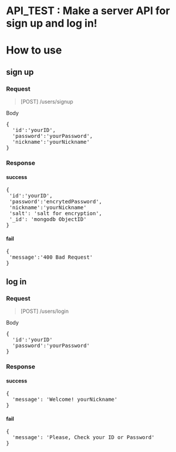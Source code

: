# API_TEST : Make a server API for sign up and log in! 
# How to use 

## sign up

### Request

> [POST] /users/signup

Body
<pre>
{
  'id':'yourID',
  'password':'yourPassword',
  'nickname':'yourNickname'
}
</pre>

### Response
#### success
<pre>
{
 'id':'yourID',
 'password':'encrytedPassword',
 'nickname':'yourNickname'
 'salt': 'salt for encryption',
 '_id': 'mongodb ObjectID'
}
</pre>
#### fail
<pre>
{
 'message':'400 Bad Request'
}
</pre>
## log in 

### Request

> [POST] /users/login

Body
<pre>
{
  'id':'yourID'
  'password':'yourPassword'
}
</pre>

### Response
#### success
<pre>
{
  'message': 'Welcome! yourNickname'
}
</pre>
#### fail
<pre>
{
  'message': 'Please, Check your ID or Password'
}
</pre>
